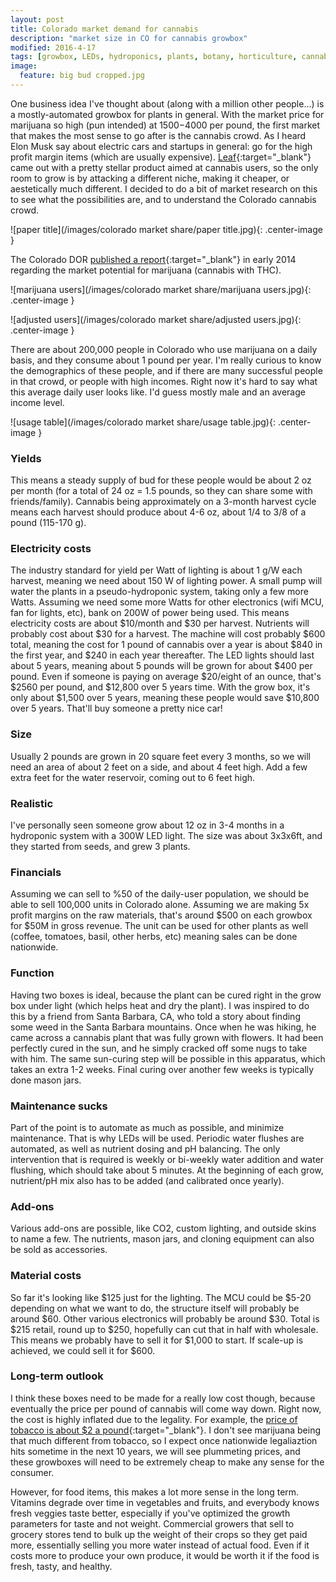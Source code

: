 ```yaml
---
layout: post
title: Colorado market demand for cannabis
description: "market size in CO for cannabis growbox"
modified: 2016-4-17
tags: [growbox, LEDs, hydroponics, plants, botany, horticulture, cannabis, marijuana]
image:
  feature: big bud cropped.jpg
---
```


One business idea I've thought about (along with a million other people...) is a mostly-automated growbox for plants in general.  With the market price for marijuana so high (pun intended) at $1500-$4000 per pound, the first market that makes the most sense to go after is the cannabis crowd.  As I heard Elon Musk say about electric cars and startups in general: go for the high profit margin items (which are usually expensive). [Leaf](http://www.getleaf.co/){:target="_blank"} came out with a pretty stellar product aimed at cannabis users, so the only room to grow is by attacking a different niche, making it cheaper, or aestetically much different.  I decided to do a bit of market research on this to see what the possibilities are, and to understand the Colorado cannabis crowd.

![paper title](/images/colorado market share/paper title.jpg){: .center-image }

The Colorado DOR [published a report](https://www.google.com/url?sa=t&rct=j&q=&esrc=s&source=web&cd=1&cad=rja&uact=8&ved=0ahUKEwj8w4KA4KXMAhXhmIMKHTG5DIkQFggcMAA&url=https%3A%2F%2Fwww.colorado.gov%2Fpacific%2Fsites%2Fdefault%2Ffiles%2FMarket%2520Size%2520and%2520Demand%2520Study%2C%2520July%25209%2C%25202014%255B1%255D.pdf&usg=AFQjCNE4nIzFdk9ntkf26VJXsFBe0jtuvg&sig2=-58l0FaZoIQkai3HWHWZ4w&bvm=bv.119745492,d.amc){:target="_blank"} in early 2014 regarding the market potential for marijuana (cannabis with THC).

![marijuana users](/images/colorado market share/marijuana users.jpg){: .center-image }

![adjusted users](/images/colorado market share/adjusted users.jpg){: .center-image }

There are about 200,000 people in Colorado who use marijuana on a daily basis, and they consume about 1 pound per year.  I'm really curious to know the demographics of these people, and if there are many successful people in that crowd, or people with high incomes.  Right now it's hard to say what this average daily user looks like.  I'd guess mostly male and an average income level.

![usage table](/images/colorado market share/usage table.jpg){: .center-image }

### Yields
This means a steady supply of bud for these people would be about 2 oz per month (for a total of 24 oz = 1.5 pounds, so they can share some with friends/family).  Cannabis being approximately on a 3-month harvest cycle means each harvest should produce about 4-6 oz, about 1/4 to 3/8 of a pound (115-170 g).  

### Electricity costs
The industry standard for yield per Watt of lighting is about 1 g/W each harvest, meaning we need about 150 W of lighting power.  A small pump will water the plants in a pseudo-hydroponic system, taking only a few more Watts.  Assuming we need some more Watts for other electronics (wifi MCU, fan for lights, etc), bank on 200W of power being used.  This means electricity costs are about $10/month and $30 per harvest.  Nutrients will probably cost about $30 for a harvest.  The machine will cost probably $600 total, meaning the cost for 1 pound of cannabis over a year is about $840 in the first year, and $240 in each year thereafter.  The LED lights should last about 5 years, meaning about 5 pounds will be grown for about $400 per pound.  Even if someone is paying on average $20/eight of an ounce, that's $2560 per pound, and $12,800 over 5 years time.  With the grow box, it's only about $1,500 over 5 years, meaning these people would save $10,800 over 5 years.  That'll buy someone a pretty nice car!

### Size
Usually 2 pounds are grown in 20 square feet every 3 months, so we will need an area of about 2 feet on a side, and about 4 feet high.  Add a few extra feet for the water reservoir, coming out to 6 feet high.

### Realistic
I've personally seen someone grow about 12 oz in 3-4 months in a hydroponic system with a 300W LED light.  The size was about 3x3x6ft, and they started from seeds, and grew 3 plants.

### Financials
Assuming we can sell to %50 of the daily-user population, we should be able to sell 100,000 units in Colorado alone.  Assuming we are making 5x profit margins on the raw materials, that's around $500 on each growbox for $50M in gross revenue.  The unit can be used for other plants as well (coffee, tomatoes, basil, other herbs, etc) meaning sales can be done nationwide.

### Function
Having two boxes is ideal, because the plant can be cured right in the grow box under light (which helps heat and dry the plant).  I was inspired to do this by a friend from Santa Barbara, CA, who told a story about finding some weed in the Santa Barbara mountains.  Once when he was hiking, he came across a cannabis plant that was fully grown with flowers.  It had been perfectly cured in the sun, and he simply cracked off some nugs to take with him.  The same sun-curing step will be possible in this apparatus, which takes an extra 1-2 weeks.  Final curing over another few weeks is typically done mason jars.

### Maintenance sucks
Part of the point is to automate as much as possible, and minimize maintenance.  That is why LEDs will be used.  Periodic water flushes are automated, as well as nutrient dosing and pH balancing.  The only intervention that is required is weekly or bi-weekly water addition and water flushing, which should take about 5 minutes.  At the beginning of each grow, nutrient/pH mix also has to be added (and calibrated once yearly).

### Add-ons
Various add-ons are possible, like CO2, custom lighting, and outside skins to name a few.  The nutrients, mason jars, and cloning equipment can also be sold as accessories.

### Material costs
So far it's looking like $125 just for the lighting.  The MCU could be $5-20 depending on what we want to do, the structure itself will probably be around $60.  Other various electronics will probably be around $30.  Total is $215 retail, round up to $250, hopefully can cut that in half with wholesale.  This means we probably have to sell it for $1,000 to start.  If scale-up is achieved, we could sell it for $600.

### Long-term outlook
I think these boxes need to be made for a really low cost though, because eventually the price per pound of cannabis will come way down.  Right now, the cost is highly inflated due to the legality.  For example, the [price of tobacco is about $2 a pound](https://weather.com/farming/news/tobacco-crop-20121120){:target="_blank"}.  I don't see marijuana being that much different from tobacco, so I expect once nationwide legaliaztion hits sometime in the next 10 years, we will see plummeting prices, and these growboxes will need to be extremely cheap to make any sense for the consumer.

However, for food items, this makes a lot more sense in the long term.  Vitamins degrade over time in vegetables and fruits, and everybody knows fresh veggies taste better, especially if you've optimized the growth parameters for taste and not weight.  Commercial growers that sell to grocery stores tend to bulk up the weight of their crops so they get paid more, essentially selling you more water instead of actual food.  Even if it costs more to produce your own produce, it would be worth it if the food is fresh, tasty, and healthy.
